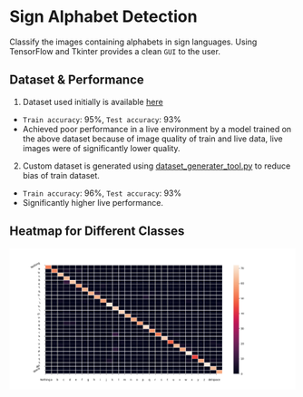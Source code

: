 # Sign Alphabet Detection
Classify the images containing alphabets in sign languages. Using TensorFlow and Tkinter provides a clean `GUI` to the user.

## Dataset & Performance
1. Dataset used initially is available [here](https://www.kaggle.com/datasets/grassknoted/asl-alphabet)
* `Train accuracy`: 95%, `Test accuracy`: 93%
* Achieved poor performance in a live environment by a model trained on the above dataset because of image quality of train and live data, live images were of significantly lower quality.
2. Custom dataset is generated using [dataset_generater_tool.py](dataset_generater_tool.py) to reduce bias of train dataset.
* `Train accuracy`: 96%, `Test accuracy`: 93%
* Significantly higher live performance.

## Heatmap for Different Classes
![ScreenShot](images/confusion_matrix.png)
